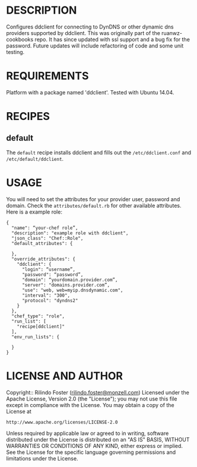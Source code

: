 DESCRIPTION
===========
Configures ddclient for connecting to DynDNS or other dynamic dns providers supported by ddclient. This was originally part of the ruanwz-cookbooks repo. It has since updated with ssl support and a bug fix for the password. Future updates will include refactoring of code and some unit testing.

REQUIREMENTS
============
Platform with a package named 'ddclient'. Tested with Ubuntu 14.04.

RECIPES
=======
default
-------
The `default` recipe installs ddclient and fills out the `/etc/ddclient.conf` and `/etc/default/ddclient`.

USAGE
=====

You will need to set the attributes for your provider user, password and domain. Check the `attributes/default.rb` for other available attributes. Here is a example role:

	{                                                                                                                                                
	  "name": “your-chef role”,
	  "description": "example role with ddclient",
	  "json_class": "Chef::Role",
	  "default_attributes": {
	
	  },
	  "override_attributes": {
	    "ddclient": {
	      "login": “username”,
	      "password": “password”,
	      "domain": “yourdomain.provider.com”,
	      "server": "domains.provider.com”,
	      "use": "web, web=myip.dnsdynamic.com",
	      "interval": "300",
	      "protocol": "dyndns2"
	    }
	  },
	  "chef_type": "role",
	  "run_list": [
	    "recipe[ddclient]"
	  ],
	  "env_run_lists": {
	
	  }
	}

LICENSE AND AUTHOR
==================

Copyright:: Rilindo Foster (rilindo.foster@monzell.com)
Licensed under the Apache License, Version 2.0 (the "License");
you may not use this file except in compliance with the License.
You may obtain a copy of the License at

    http://www.apache.org/licenses/LICENSE-2.0

Unless required by applicable law or agreed to in writing, software
distributed under the License is distributed on an "AS IS" BASIS,
WITHOUT WARRANTIES OR CONDITIONS OF ANY KIND, either express or implied.
See the License for the specific language governing permissions and
limitations under the License.
